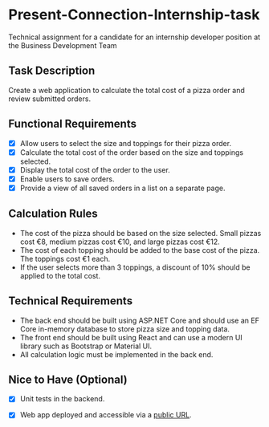 # Present-Connection-Internship-task
 Technical assignment for a candidate for  an internship developer position at the Business Development Team

## Task Description

Create a web application to calculate the total cost of a pizza order and review submitted orders.

## Functional Requirements

- [x] Allow users to select the size and toppings for their pizza order.
- [x] Calculate the total cost of the order based on the size and toppings selected.
- [x] Display the total cost of the order to the user.
- [x] Enable users to save orders.
- [x] Provide a view of all saved orders in a list on a separate page.

## Calculation Rules

- The cost of the pizza should be based on the size selected. Small pizzas cost €8, medium pizzas cost €10, and large pizzas cost €12.
- The cost of each topping should be added to the base cost of the pizza. The toppings cost €1 each.
- If the user selects more than 3 toppings, a discount of 10% should be applied to the total cost.

## Technical Requirements

- The back end should be built using ASP.NET Core and should use an EF Core in-memory database to store pizza size and topping data.
- The front end should be built using React and can use a modern UI library such as Bootstrap or Material UI.
- All calculation logic must be implemented in the back end.

## Nice to Have (Optional)

- [x] Unit tests in the backend.
- [x] Web app deployed and accessible via a <a href="https://pizza-order-system.azurewebsites.net/" target="_blank">public URL</a>.

